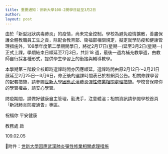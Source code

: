 ```yaml
---
title: 重要通知：世新大學108-2開學日延至3月2日
author: 
layout: post
---
```


由於「新型冠狀病毒肺炎」的疫情，尚未完全控制。學校為避免疫情擴散，善盡保護全體教職員工生之責，除配合教育部、衞福部相關規定，擬定就學防疫和健康管理措施外，108學年度第二學期開學日，將從2月17日(星期一)延至3月2日(星期一)正式上課。學期結束日順延至7月3日，共計18 週，最後一週為補充教學週，由教師自行採各種形式，提供學生學習上的銜接與輔導教學。  

本學期第三階段全校即時選課時間亦因應順延，選課時間由原2月12日～2月21日展延至2月25日～3月6日，修正後的選課時間表已於校網頁公告。相關修課學習的配套措施，請參閱[世新大學因應武漢肺炎彈性修業相關處理措施](https://e62.shu.edu.tw/download/世新大學因應武漢肺炎彈性修業相關處理措施.pdf)。學校會保障你的學習權益，請安心學習。   

防疫期間，請做好健康自主管理，勤洗手，注意體溫；相關資訊請參閱學校首頁「新冠肺炎防疫通告」專區。  

祝福你 平安健康   

教務處 啟

109.02.05

📃附件：[世新大學因應武漢肺炎彈性修業相關處理措施](https://e62.shu.edu.tw/download/世新大學因應武漢肺炎彈性修業相關處理措施.pdf)
